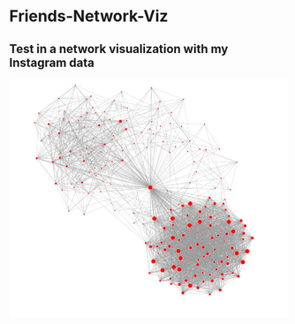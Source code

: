 # Friends-Network-Viz
Test in a network visualization with my Instagram data
---

![](./readmephoto.PNG)
